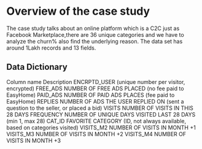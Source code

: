 # Overview of the case study

The case study talks about an online platform which is a C2C just as Facebook Marketplace,there are 36 unique categories and we have to analyze the churn% also find the underlying reason.
The data set has around 1Lakh records and 13 fields.
## Data Dictionary
Column name         Description
ENCRPTD_USER    (unique number per visitor, encrypted)
FREE_ADS        NUMBER OF FREE ADS PLACED (no fee paid to EasyHome)
PAID_ADS        NUMBER OF PAID ADS PLACES (fee paid to EasyHome)
REPLIES         NUMBER OF ADS THE USER REPLIED ON (sent a question to the seller, or placed a bid)
VISITS          NUMBER OF VISITS IN THIS 28 DAYS
FREQUENCY       NUMBER OF UNIQUE DAYS VISITED LAST 28 DAYS (min 1, max 28)
CAT_ID          FAVORITE CATEGORY (ID, not always available, based on categories visited)
VISITS_M2       NUMBER OF VISITS IN MONTH +1
VISITS_M3       NUMBER OF VISITS IN MONTH +2
VISITS_M4       NUMBER OF VISITS IN MONTH +3

